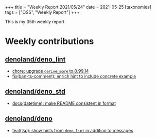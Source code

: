 +++
title = "Weekly Report 2021/05/24"
date = 2021-05-25
[taxonomies]
tags = ["OSS", "Weekly Report"]
+++

This is my 35th weekly report.

<!-- more -->

# Weekly contributions

## [denoland/deno_lint](https://github.com/denoland/deno_lint)

- [chore: upgrade `derive_more` to 0.99.14](https://github.com/denoland/deno_lint/pull/704)
- [fix(ban-ts-comment): enrich hint to include concrete example](https://github.com/denoland/deno_lint/pull/702)

## [denoland/deno_std](https://github.com/denoland/deno_std)

- [docs(datetime): make README consistent in format](https://github.com/denoland/deno_std/pull/933)

## [denoland/deno](https://github.com/denoland/deno)

- [feat(lsp): show hints from `deno_lint` in addition to messages](https://github.com/denoland/deno/pull/10739)


